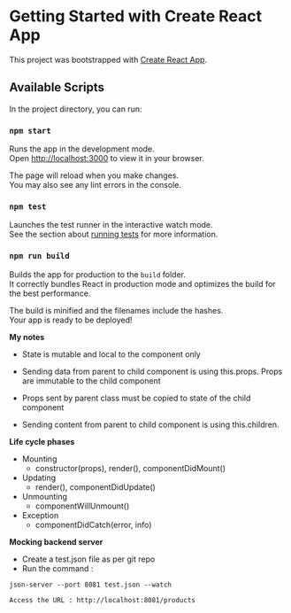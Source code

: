 # Getting Started with Create React App

This project was bootstrapped with [Create React App](https://github.com/facebook/create-react-app).

## Available Scripts

In the project directory, you can run:

### `npm start`

Runs the app in the development mode.\
Open [http://localhost:3000](http://localhost:3000) to view it in your browser.

The page will reload when you make changes.\
You may also see any lint errors in the console.

### `npm test`

Launches the test runner in the interactive watch mode.\
See the section about [running tests](https://facebook.github.io/create-react-app/docs/running-tests) for more information.

### `npm run build`

Builds the app for production to the `build` folder.\
It correctly bundles React in production mode and optimizes the build for the best performance.

The build is minified and the filenames include the hashes.\
Your app is ready to be deployed!

**My notes**

- State is mutable and local to the component only

- Sending data from parent to child component is using this.props. Props are immutable to the child component

- Props sent by parent class must be copied to state of the child component

- Sending content from parent to child component is using this.children.

**Life cycle phases**
- Mounting 
  - constructor(props), render(), componentDidMount()
- Updating
  - render(), componentDidUpdate()
- Unmounting
  - componentWillUnmount()
- Exception 
  - componentDidCatch(error, info)

**Mocking backend server**

- Create a test.json file as per git repo
- Run the command :
```
json-server --port 8081 test.json --watch
```
```
Access the URL : http://localhost:8081/products
```
